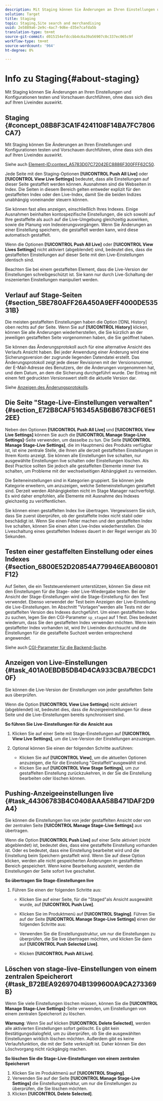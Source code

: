 ```yaml
---
description: Mit Staging können Sie Änderungen an Ihren Einstellungen und Konfigurationen testen und Vorschauen durchführen, ohne dass sich dies auf Ihren Liveindex auswirkt.
solution: Target
title: Staging
topic: Staging,Site search and merchandising
uuid: 2e5889a6-2e9c-4ac7-9d6e-d35e7cafda5b
translation-type: tm+mt
source-git-commit: d015154efdccbb4c6a39a56907c0c337ec065c9f
workflow-type: tm+mt
source-wordcount: '964'
ht-degree: 0%

---
```



# Info zu Staging{#about-staging}

Mit Staging können Sie Änderungen an Ihren Einstellungen und Konfigurationen testen und Vorschauen durchführen, ohne dass sich dies auf Ihren Liveindex auswirkt.

## Staging {#concept_08B8F3CA1F4241108F14BA7FC7806CA7}

Mit Staging können Sie Änderungen an Ihren Einstellungen und Konfigurationen testen und Vorschauen durchführen, ohne dass sich dies auf Ihren Liveindex auswirkt.

Siehe auch [Element-ID:context_A5783D07C72042EC8886F300FFF62C50](c-about-simulator.md#context_A5783D07C72042EC8886F300FFF62C50).

Jede Seite mit den Staging-Optionen **[!UICONTROL Push All Live]** oder **[!UICONTROL View Live Settings]** bedeutet, dass alle Einstellungen auf dieser Seite gestaffelt werden können. Ausnahmen sind die Webseiten in Index. Die Seiten in diesem Bereich gelten entweder explizit für den gestaffelten Index oder den Live-Index, damit Sie die beiden Indizes unabhängig voneinander steuern können.

Sie können fast alles anzeigen, einschließlich Ihres Indexes. Einige Ausnahmen beinhalten kontospezifische Einstellungen, die sich sowohl auf Ihre gestaffelte als auch auf die Live-Umgebung gleichzeitig auswirken, sowie die Planung von Indexierungsvorgängen. Wenn Sie Änderungen an einer Einstellung speichern, die gestaffelt werden kann, wird diese automatisch gestaffelt.

Wenn die Optionen **[!UICONTROL Push All Live]** oder **[!UICONTROL View Lives Settings]** nicht aktiviert (abgeblendet) sind, bedeutet dies, dass die gestaffelten Einstellungen auf dieser Seite mit den Live-Einstellungen identisch sind.

Beachten Sie bei einem gestaffelten Element, dass die Live-Version der Einstellungen schreibgeschützt ist. Sie kann nur durch Live-Schaltung der inszenierten Einstellungen manipuliert werden.

## Verlauf auf Stage-Seiten {#section_5BE780AFF26A450A9EFF4000DE53531B}

Die meisten gestaffelten Einstellungen haben die Option [!DNL History] oben rechts auf der Seite. Wenn Sie auf **[!UICONTROL History]** klicken, können Sie alle Änderungen wiederherstellen, die Sie kürzlich an der jeweiligen gestaffelten Seite vorgenommen haben, die Sie geöffnet haben.

Sie können das Änderungsprotokoll auch für eine alternative Ansicht des Verlaufs Ansicht haben. Bei jeder Anwendung einer Änderung wird eine Sicherungsversion der zugrunde liegenden Datendatei erstellt. Das Änderungsprotokoll zeigt jede dieser Revisionen mit der Versionsnummer, der E-Mail-Adresse des Benutzers, der die Änderungen vorgenommen hat, und dem Datum, an dem die Sicherung durchgeführt wurde. Der Eintrag mit einem fett gedruckten Versionswert stellt die aktuelle Version dar.

Siehe [Anzeigen des Änderungsprotokolls](c-about-reports-menu/c-about-reports-menu.md#task_166F1156719F4B3D834BEA8E249C8057).

## Die Seite &quot;Stage-Live-Einstellungen verwalten&quot;{#section_E72B8CAF516345A5B6B6783CF6E512EE}

Neben den Optionen **[!UICONTROL Push All Live]** und **[!UICONTROL View Live Settings]** können Sie auch die **[!UICONTROL Manage Stage-Live Settings]**-Seite verwenden, um dasselbe zu tun. Die Seite **[!UICONTROL Manage Stage-Live Settings]**, die im Hauptmenü des Produkts verfügbar ist, ist eine zentrale Stelle, die Ihnen alle derzeit gestaffelten Einstellungen in Ihrem Konto anzeigt. Sie können alle Einstellungen live schalten, nur ausgewählte Einstellungen live schalten oder Einstellungen löschen. Als Best Practice sollten Sie jedoch alle gestaffelten Elemente immer live schalten, um Probleme mit der wechselseitigen Abhängigkeit zu vermeiden.

Die Seiteneinstellungen sind in Kategorien gruppiert. Sie können jede Kategorie erweitern, um anzuzeigen, welche Seiteneinstellungen gestaffelt sind. Derzeit werden Abhängigkeiten nicht im Stage Manager nachverfolgt. Es wird daher empfohlen, alle Elemente mit Ausnahme des Indexes gleichzeitig zu veröffentlichen.

Sie können einen gestaffelten Index live übertragen. Vergewissern Sie sich, dass Sie zuerst überprüfen, ob der gestaffelte Index nicht stabil oder beschädigt ist. Wenn Sie einen Fehler machen und den gestaffelten Index live schalten, können Sie einen alten Live-Index wiederherstellen. Die Liveschaltung eines gestaffelten Indexes dauert in der Regel weniger als 30 Sekunden.

## Testen einer gestaffelten Einstellung oder eines Indexes {#section_6800E52D20854A779946EAB600801F12}

Auf Seiten, die ein Teststeuerelement unterstützen, können Sie diese mit den Einstellungen für die Stage- oder Live-Wiedergabe testen. Bei der Ansicht der Stage-Einstellungen wird die Stage-Einstellung für den Test verwendet. Ebenso verwendet der Test beim Anzeigen der Live-Einstellung die Live-Einstellungen. Im Abschnitt &quot;Vorlagen&quot;werden alle Tests mit der gestaffelten Version des Indexes durchgeführt. Um einen gestaffelten Index zu suchen, legen Sie den CGI-Parameter `sp_staged` auf 1 fest. Dies bedeutet wiederum, dass Sie den gestaffelten Index verwenden möchten. Wenn kein gestaffelter Index vorhanden ist, wird Ihr Liveindex durchsucht und die Einstellungen für die gestaffelte Suchzeit werden entsprechend angewendet.

Siehe auch [CGI-Parameter für die Backend-Suche](c-appendices/c-cgiparameters.md#reference_582E85C3886740C98FE88CA9DF7918E8).

## Anzeigen von Live-Einstellungen {#task_401A0EBDB5DB4D4CA933CBA7BECDC10F}

Sie können die Live-Version der Einstellungen von jeder gestaffelten Seite aus überprüfen.

<!-- 

t_viewing_live_settings.xml

 -->

Wenn die Option **[!UICONTROL View Live Settings]** nicht aktiviert (abgeblendet) ist, bedeutet dies, dass die Anzeigeeinstellungen für diese Seite und die Live-Einstellungen bereits synchronisiert sind.

**So führen Sie Live-Einstellungen für die Ansicht aus**

1. Klicken Sie auf einer Seite mit Stage-Einstellungen auf **[!UICONTROL View Live Settings]**, um die Live-Version der Einstellungen anzuzeigen.
1. Optional können Sie einen der folgenden Schritte ausführen:

   * Klicken Sie auf **[!UICONTROL View]**, um die aktuellen Optionen anzuzeigen, die für die Einstellung &quot;Gestaffelt&quot;ausgewählt sind.
   * Klicken Sie auf **[!UICONTROL View Stage Settings]**, um zur gestaffelten Einstellung zurückzukehren, in der Sie die Einstellung bearbeiten oder löschen können.

## Pushing-Anzeigeeinstellungen live {#task_44306783B4C0408AAA58B471DAF2D9A4}

Sie können die Einstellungen live von jeder gestaffelten Ansicht oder von der zentralen Seite **[!UICONTROL Manage Stage-Live Settings]** aus übertragen.

<!-- 

t_pushing_live_settings_live.xml

 -->

Wenn die Option **[!UICONTROL Push Live]** auf einer Seite aktiviert (nicht abgeblendet) ist, bedeutet dies, dass eine gestaffelte Einstellung vorhanden ist. Oder es bedeutet, dass eine Einstellung bearbeitet wird und die Einstellung beim Speichern gestaffelt wird. Wenn Sie auf diese Option klicken, werden alle nicht gespeicherten Änderungen im gestaffelten Bereich gespeichert. Wenn keine Bearbeitung aussteht, werden die Einstellungen der Seite sofort live geschaltet.

**So übertragen Sie Stage-Einstellungen live**

1. Führen Sie einen der folgenden Schritte aus:

   * Klicken Sie auf einer Seite, für die &quot;Staged&quot;als Ansicht ausgewählt wurde, auf **[!UICONTROL Push Live]**.
   * Klicken Sie im Produktmenü auf **[!UICONTROL Staging]**. Führen Sie auf der Seite **[!UICONTROL Manage Stage-Live Settings]** einen der folgenden Schritte aus:

   * Verwenden Sie die Einstellungsstruktur, um nur die Einstellungen zu überprüfen, die Sie live übertragen möchten, und klicken Sie dann auf **[!UICONTROL Push Selected Live]**.
   * Klicken **[!UICONTROL Push All Live]**.

## Löschen von stage-live-Einstellungen von einem zentralen Speicherort {#task_B72BEA9269704B1399600A9CA273369B}

Wenn Sie viele Einstellungen löschen müssen, können Sie die **[!UICONTROL Manage Stage-Live Settings]**-Seite verwenden, um Einstellungen von einem zentralen Speicherort zu löschen.

<!-- 

t_deleting_staged_settings_from_a_central_location.xml

 -->

**Warnung**: Wenn Sie auf klicken  **[!UICONTROL Delete Selected]**, werden alle aktivierten Einstellungen sofort gelöscht. Es gibt kein Bestätigungsdialogfeld, um zu überprüfen, ob Sie die ausgewählten Einstellungen wirklich löschen möchten. Außerdem gibt es keine Verlaufsfunktion, die mit der Seite verknüpft ist. Daher können Sie den Löschvorgang nicht rückgängig machen.

**So löschen Sie die Stage-Live-Einstellungen von einem zentralen Speicherort**

1. Klicken Sie im Produktmenü auf **[!UICONTROL Staging]**.
1. Verwenden Sie auf der Seite **[!UICONTROL Manage Stage-Live Settings]** die Einstellungsstruktur, um nur die Einstellungen zu überprüfen, die Sie löschen möchten.
1. Klicken **[!UICONTROL Delete Selected]**.
